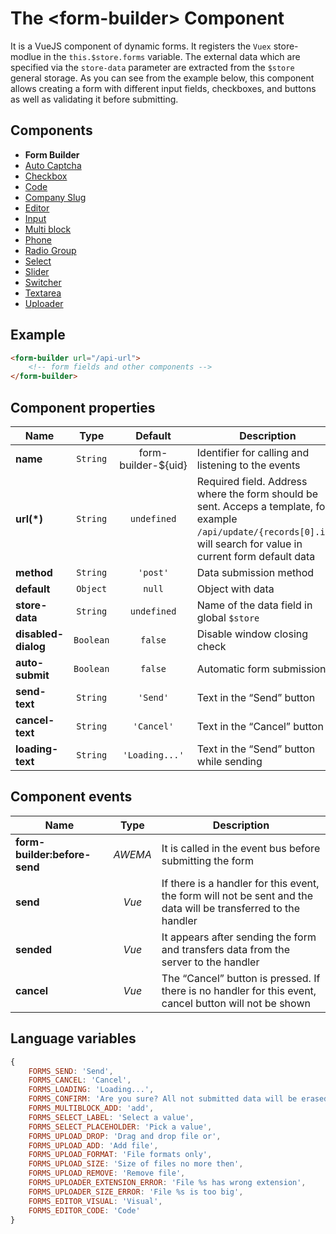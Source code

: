 # The &lt;form-builder&gt; Component

It is a VueJS component of dynamic forms. It registers the `Vuex` store-modlue in the `this.$store.forms` variable. The
external data which are specified via the `store-data` parameter are extracted from the `$store` general storage. As you can see from the example below, this component allows creating a form with different input fields, checkboxes, and buttons as well as validating it before submitting.

## Components
* **Form Builder**
* [Auto Captcha](./fb-auto-captcha.md)
* [Checkbox](./fb-checkbox.md)
* [Code](./fb-code.md)
* [Company Slug](./fb-company-slug.md)
* [Editor](./fb-editor.md)
* [Input](./fb-input.md)
* [Multi block](./fb-multi-block.md)
* [Phone](./fb-phone.md)
* [Radio Group](./fb-radio-group.md)
* [Select](./fb-select.md)
* [Slider](./fb-slider.md)
* [Switcher](./fb-switcher.md)
* [Textarea](./fb-textarea.md)
* [Uploader](./fb-uploader.md)

## Example

```html
<form-builder url="/api-url">
    <!-- form fields and other components -->
</form-builder>
```

## Component properties

| Name                | Type      | Default             | Description                                       |
|---------------------|:---------:|:-------------------:|---------------------------------------------------|
| **name**            | `String`  | form-builder-${uid} | Identifier for calling and listening to the events |
| **url(*)**          | `String`  | `undefined`         | Required field. Address where the form should be sent. Acceps a template, for example `/api/update/{records[0].id}`, will search for value in current form default data |
| **method**          | `String`  | `'post'`            | Data submission method                            |
| **default**         | `Object`  | `null`              | Object with  data                                 |
| **store-data**      | `String`  | `undefined`         | Name of the data field in global `$store`           |
| **disabled-dialog** | `Boolean` | `false`             | Disable window closing check                      |
| **auto-submit**     | `Boolean` | `false`             | Automatic form submission                         |
| **send-text**       | `String`  | `'Send'`            | Text in the “Send” button                         |
| **cancel-text**     | `String`  | `'Cancel'`          | Text in the “Cancel” button                       |
| **loading-text**    | `String`  | `'Loading...'`      | Text in the “Send” button while sending           |


## Component events

| Name                         | Type      | Description                                     |
|------------------------------|:---------:|-------------------------------------------------|
| **form-builder:before-send** | *AWEMA*    | It is called in the event bus before submitting the form |
| **send**                     | *Vue*     | If there is a handler for this event, the form will not be sent and the data will be transferred to the handler |
| **sended**                   | *Vue*     | It appears after sending the form and transfers data from the server to the handler |
| **cancel**                   | *Vue*     | The “Cancel” button is pressed. If there is no handler for this event, cancel button will not be shown |


## Language variables

```javascript
{
    FORMS_SEND: 'Send',
    FORMS_CANCEL: 'Cancel',
    FORMS_LOADING: 'Loading...',
    FORMS_CONFIRM: 'Are you sure? All not submitted data will be erased...',
    FORMS_MULTIBLOCK_ADD: 'add',
    FORMS_SELECT_LABEL: 'Select a value',
    FORMS_SELECT_PLACEHOLDER: 'Pick a value',
    FORMS_UPLOAD_DROP: 'Drag and drop file or',
    FORMS_UPLOAD_ADD: 'Add file',
    FORMS_UPLOAD_FORMAT: 'File formats only',
    FORMS_UPLOAD_SIZE: 'Size of files no more then',
    FORMS_UPLOAD_REMOVE: 'Remove file',
    FORMS_UPLOADER_EXTENSION_ERROR: 'File %s has wrong extension',
    FORMS_UPLOADER_SIZE_ERROR: 'File %s is too big',
    FORMS_EDITOR_VISUAL: 'Visual',
    FORMS_EDITOR_CODE: 'Code'
}
```
